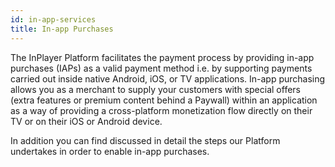 ```yaml
---
id: in-app-services
title: In-app Purchases
---
```


The InPlayer Platform facilitates the payment process by providing in-app purchases (IAPs) as a valid payment method i.e. by supporting payments carried out inside native Android, iOS, or TV applications. 
In-app purchasing allows you as a merchant to supply your customers with special offers (extra features or premium content behind a Paywall) within an application as a way of providing a cross-platform monetization flow directly on their TV or on their iOS or Android device.  

In addition you can find discussed in detail the steps our Platform undertakes in order to enable in-app purchases.
